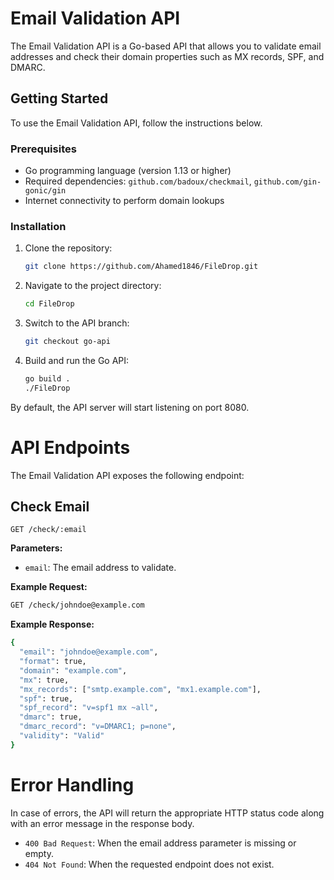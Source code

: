 # Email Validation API

The Email Validation API is a Go-based API that allows you to validate email addresses and check their domain properties such as MX records, SPF, and DMARC.

## Getting Started

To use the Email Validation API, follow the instructions below.

### Prerequisites

- Go programming language (version 1.13 or higher)
- Required dependencies: `github.com/badoux/checkmail`, `github.com/gin-gonic/gin`
- Internet connectivity to perform domain lookups

### Installation

1.  Clone the repository:

    ```bash
    git clone https://github.com/Ahamed1846/FileDrop.git
    ```

2.  Navigate to the project directory:

    ```bash
    cd FileDrop
    ```

3.  Switch to the API branch:
    ```bash
    git checkout go-api
    ```
4.  Build and run the Go API:
    ```bash
    go build .
    ./FileDrop
    ```
By default, the API server will start listening on port 8080.

# API Endpoints
The Email Validation API exposes the following endpoint:

## Check Email
    GET /check/:email

**Parameters:**
- `email`: The email address to validate.

**Example Request:**
```bash
GET /check/johndoe@example.com
```
**Example Response:**
```bash
{
  "email": "johndoe@example.com",
  "format": true,
  "domain": "example.com",
  "mx": true,
  "mx_records": ["smtp.example.com", "mx1.example.com"],
  "spf": true,
  "spf_record": "v=spf1 mx ~all",
  "dmarc": true,
  "dmarc_record": "v=DMARC1; p=none",
  "validity": "Valid"
}
```

# Error Handling
In case of errors, the API will return the appropriate HTTP status code along with an error message in the response body.

- `400 Bad Request`: When the email address parameter is missing or empty.
- `404 Not Found`: When the requested endpoint does not exist.
